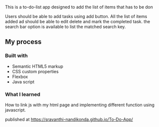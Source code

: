 This is a to-do-list app designed to add the list of items that has to be don

Users should be able to add tasks using add button.
All the list of items added ad should be able to edit delete and mark the completed task.
the search bar option is available to list the matched search key.



## My process

### Built with

- Semantic HTML5 markup
- CSS custom properties
- Flexbox
- Java script

### What I learned
How to link js with my html page and implementing different function using 
javascript.

published at  https://sravanthi-nandikonda.github.io/To-Do-App/
